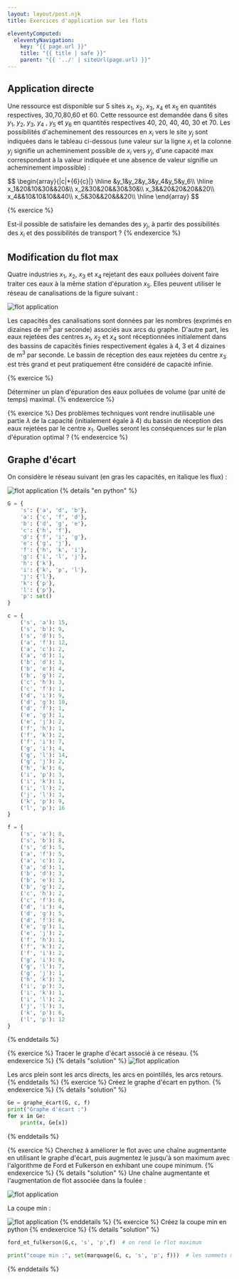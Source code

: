 ```yaml
---
layout: layout/post.njk
title: Exercices d'application sur les flots

eleventyComputed:
  eleventyNavigation:
    key: "{{ page.url }}"
    title: "{{ title | safe }}"
    parent: "{{ '../' | siteUrl(page.url) }}"
---
```


## Application directe

Une ressource est disponible sur 5 sites $x_1$, $x_2$, $x_3$, $x_4$ et $x_5$ en quantités respectives, 30,70,80,60 et 60. Cette ressource est demandée dans 6 sites $y_1$, $y_2$, $y_3$, $y_4$ , $y_5$ et $y_6$ en quantités respectives 40, 20, 40, 40, 30 et 70. Les possibilités d'acheminement des ressources en $x_i$ vers le site $y_j$ sont indiquées dans le tableau ci-dessous (une valeur
sur la ligne $x_i$ et la colonne $y_j$ signifie un acheminement possible de $x_i$ vers $y_j$, d'une capacité max correspondant à la valeur indiquée et une
absence de valeur signifie un acheminement impossible) :

<div>
$$
\begin{array}{|c|*{6}{c}|}
\hline
&y_1&y_2&y_3&y_4&y_5&y_6\\
\hline
x_1&20&10&30&&20&\\
x_2&30&20&&30&30&\\
x_3&&20&20&20&&20\\
x_4&&10&10&10&&40\\
x_5&30&&20&&&20\\
\hline
\end{array}
$$
</div>

{% exercice %}

Est-il possible de satisfaire les demandes des $y_j$, à partir des possibilités des $x_i$ et des possibilités de transport ?
{% endexercice %}

## Modification du flot max

Quatre industries $x_1$, $x_2$, $x_3$ et $x_4$ rejetant des eaux polluées doivent faire traiter ces eaux à la même station d'épuration $x_5$. Elles peuvent utiliser le réseau de canalisations de la figure suivant :

![flot application](canal.png)

Les capacités des canalisations sont données par les nombres (exprimés en dizaines de m$^3$ par seconde) associés aux arcs du graphe. D'autre part, les eaux rejetées des centres $x_1$, $x_2$ et $x_4$ sont
réceptionnées initialement dans des bassins de capacités finies respectivement égales à 4, 3 et 4 dizaines de m$^3$ par seconde. Le bassin de réception des eaux rejetées du centre $x_3$ est très grand et peut pratiquement être considéré de capacité infinie.

{% exercice %}

Déterminer un plan d'épuration des eaux polluées de volume (par unité
de temps) maximal.
{% endexercice %}

{% exercice %}
Des problèmes techniques vont rendre inutilisable une partie $\lambda$ de la capacité (initialement égale à 4) du bassin de réception des eaux rejetées par le centre $x_1$. Quelles seront les conséquences sur le plan d'épuration optimal ?
{% endexercice %}

## Graphe d'écart

On considère le réseau suivant (en gras les capacités, en italique les flux) :

![flot application](flot-app-1.png)
{% details "en python" %}

```python
G = {
    's': {'a', 'd', 'b'},
    'a': {'c', 'f', 'd'},
    'b': {'d', 'g', 'e'},
    'c': {'h', 'f'},
    'd': {'f', 'i', 'g'},
    'e': {'g', 'j'},
    'f': {'h', 'k', 'i'},
    'g': {'i', 'l', 'j'},
    'h': {'k'},
    'i': {'k', 'p', 'l'},
    'j': {'l'},
    'k': {'p'},
    'l': {'p'},
    'p': set()
}

c = {
    ('s', 'a'): 15,
    ('s', 'b'): 9,
    ('s', 'd'): 5,
    ('a', 'f'): 12,
    ('a', 'c'): 2,
    ('a', 'd'): 1,
    ('b', 'd'): 3,
    ('b', 'e'): 4,
    ('b', 'g'): 2,
    ('c', 'h'): 3,
    ('c', 'f'): 1,
    ('d', 'i'): 9,
    ('d', 'g'): 10,
    ('d', 'f'): 1,
    ('e', 'g'): 1,
    ('e', 'j'): 2,
    ('f', 'h'): 1,
    ('f', 'k'): 2,
    ('f', 'i'): 7,
    ('g', 'i'): 4,
    ('g', 'l'): 14,
    ('g', 'j'): 2,
    ('h', 'k'): 6,
    ('i', 'p'): 3,
    ('i', 'k'): 1,
    ('i', 'l'): 2,
    ('j', 'l'): 3,
    ('k', 'p'): 9,
    ('l', 'p'): 16
}

f = {
    ('s', 'a'): 8,
    ('s', 'b'): 8,
    ('s', 'd'): 5,
    ('a', 'f'): 5,
    ('a', 'c'): 2,
    ('a', 'd'): 1,
    ('b', 'd'): 3,
    ('b', 'e'): 3,
    ('b', 'g'): 2,
    ('c', 'h'): 2,
    ('c', 'f'): 0,
    ('d', 'i'): 4,
    ('d', 'g'): 5,
    ('d', 'f'): 0,
    ('e', 'g'): 1,
    ('e', 'j'): 2,
    ('f', 'h'): 1,
    ('f', 'k'): 2,
    ('f', 'i'): 2,
    ('g', 'i'): 0,
    ('g', 'l'): 7,
    ('g', 'j'): 1,
    ('h', 'k'): 3,
    ('i', 'p'): 3,
    ('i', 'k'): 1,
    ('i', 'l'): 2,
    ('j', 'l'): 3,
    ('k', 'p'): 6,
    ('l', 'p'): 12
}
```

{% enddetails %}

{% exercice %}
Tracer le graphe d'écart associé à ce réseau.
{% endexercice %}
{% details "solution" %}
![flot application](flot-app-2.png)

Les arcs plein sont les arcs directs, les arcs en pointillés, les arcs retours.
{% enddetails %}
{% exercice %}
Créez le graphe d'écart en python.
{% endexercice %}
{% details "solution" %}

```python
Ge = graphe_écart(G, c, f)
print("Graphe d'écart :")
for x in Ge:
    print(x, Ge[x])
```

{% enddetails %}

{% exercice %}
Cherchez à améliorer le flot avec une chaîne augmentante en utilisant le graphe d'écart, puis augmentez le jusqu'à son maximum avec l'algorithme de Ford et Fulkerson en exhibant une coupe minimum.
{% endexercice %}
{% details "solution" %}
Une chaîne augmentante et l'augmentation de flot associée dans la foulée :

![flot application](flot-app-3.png)

La coupe min :

![flot application](flot-app-4.png)
{% enddetails %}
{% exercice %}
Créez la coupe min en python
{% endexercice %}
{% details "solution" %}

```python
ford_et_fulkerson(G,c, 's', 'p',f)  # on rend le flot maximum

print("coupe min :", set(marquage(G, c, 's', 'p', f)))  # les sommets marqués sont la coupe min
```

{% enddetails %}
